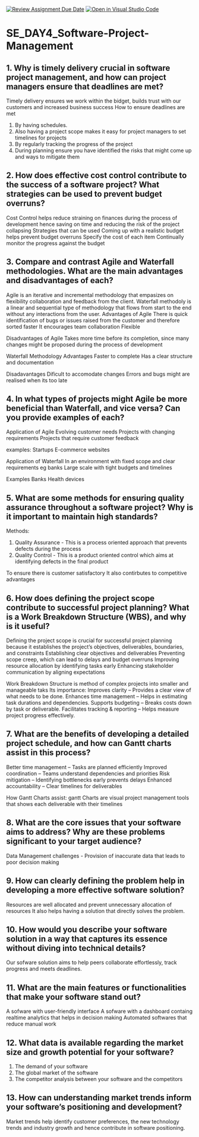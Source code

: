 [![Review Assignment Due Date](https://classroom.github.com/assets/deadline-readme-button-22041afd0340ce965d47ae6ef1cefeee28c7c493a6346c4f15d667ab976d596c.svg)](https://classroom.github.com/a/9pw6JKcu)
[![Open in Visual Studio Code](https://classroom.github.com/assets/open-in-vscode-2e0aaae1b6195c2367325f4f02e2d04e9abb55f0b24a779b69b11b9e10269abc.svg)](https://classroom.github.com/online_ide?assignment_repo_id=18433076&assignment_repo_type=AssignmentRepo)
# SE_DAY4_Software-Project-Management
## 1. Why is timely delivery crucial in software project management, and how can project managers ensure that deadlines are met?
Timely delivery ensures we work within the bidget, builds trust with our customers and increased business success
How to ensure deadlines are met
1. By having schedules. 
2. Also having a project scope makes it easy for project managers to set timelines for projects
3. By regularly tracking the progress of the project
4. During planning ensure you have identified the risks that might come up and ways to mitigate them


## 2. How does effective cost control contribute to the success of a software project? What strategies can be used to prevent budget overruns?
Cost Control helps reduce straining on finances during the process of development hence saving on time and reducing the risk of the project collapsing
Strategies that can be used
Coming up with a realistic budget helps prevent budget overruns
Specify the cost of each item 
Continually monitor the progress against the budget

## 3. Compare and contrast Agile and Waterfall methodologies. What are the main advantages and disadvantages of each?
Agile is an iterative and  incremental methodology that empasizes on flexibility collaboration and feedback from the client.
Waterfall methodoly is a linear and sequential type of methodology that flows from start to the end without any interactions from the user.
Advantages of Agile 
There is quick identification of bugs or issues raised from the customer and therefore sorted faster
It encourages team collaboration
Flexible

Disadvantages of Agile
Takes more time before its completion, since many changes might be proposed during the process of development

Waterfall Methodology Advantages
Faster to complete
Has a clear structure and documentation

Disadavantages
Dificult to accomodate changes
Errors and bugs might are realised when its too late


## 4. In what types of projects might Agile be more beneficial than Waterfall, and vice versa? Can you provide examples of each?
Application of Agile
Evolving customer needs
Projects with changing requirements
Projects that require customer feedback

examples:
Startups
E-commerce websites

Application of Waterfall
In an environment with fixed scope and clear requirements eg banks
Large scale with tight budgets and timelines 

Examples
Banks
Health devices

## 5. What are some methods for ensuring quality assurance throughout a software project? Why is it important to maintain high standards?
Methods:
1. Quality Assurance - This is a process oriented approach that prevents defects during the process
2. Quality Control - This is a product oriented control which aims at identifying defects in the final product
   
To ensure there is customer satisfactory
It also contirbutes to competitive advantages
## 6. How does defining the project scope contribute to successful project planning? What is a Work Breakdown Structure (WBS), and why is it useful?
Defining the project scope is crucial for successful project planning because it establishes the project’s objectives, deliverables, boundaries, and constraints
Establishing clear objectives and deliverables
Preventing scope creep, which can lead to delays and budget overruns
Improving resource allocation by identifying tasks early
Enhancing stakeholder communication by aligning expectations

Work Breakdown Structure is method of complex projects into smaller and manageable taks
Its importance:
Improves clarity – Provides a clear view of what needs to be done.
Enhances time management – Helps in estimating task durations and dependencies.
Supports budgeting – Breaks costs down by task or deliverable.
Facilitates tracking & reporting – Helps measure project progress effectively.

## 7. What are the benefits of developing a detailed project schedule, and how can Gantt charts assist in this process?
Better time management – Tasks are planned efficiently
Improved coordination – Teams understand dependencies and priorities
Risk mitigation – Identifying bottlenecks early prevents delays
Enhanced accountability – Clear timelines for deliverables

How Gantt Charts assist:
gantt Charts are visual project management tools that shows each deliverable with their timelines

## 8. What are the core issues that your software aims to address? Why are these problems significant to your target audience?
Data Management challenges - Provision of inaccurate data that leads to poor decision making

## 9. How can clearly defining the problem help in developing a more effective software solution?
Resources are well allocated and prevent unnecessary allocation of resources
It also helps having a solution that directly solves the problem.

## 10. How would you describe your software solution in a way that captures its essence without diving into technical details?
Our sofware solution aims to help peers collaborate effortlessly, track progress and meets deadlines.

## 11. What are the main features or functionalities that make your software stand out?
A sofware with user-friendly interface
A sofware with a dashboard containg realtime analytics that helps in decision making
Automated softwares that reduce manual work

## 12. What data is available regarding the market size and growth potential for your software?
 1. The demand of your software
 2. The global market of the software
 3. The competitor analysis between your software and the competitors
## 13. How can understanding market trends inform your software’s positioning and development?
Market trends help identify customer preferences, the new technology trends and industry growth and hence contribute in software positioning.
